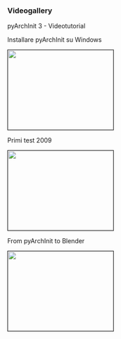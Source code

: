 ### Videogallery

pyArchInit 3 - Videotutorial

Installare pyArchInit su Windows


<a href="http://www.youtube.com/watch?feature=player_embedded&v=pX8aUdbJNJM
" target="_blank"><img src="http://img.youtube.com/vi/pX8aUdbJNJM/0.jpg" 
width="240" height="180" border="1" /></a>


Primi test 2009

<a href="http://www.youtube.com/watch?feature=player_embedded&v=MknxY3Iuu9Q
" target="_blank"><img src="http://img.youtube.com/vi/MknxY3Iuu9Q/0.jpg" 
width="240" height="180" border="1" /></a>


From pyArchInit to Blender

<a href="http://www.youtube.com/watch?feature=player_embedded&v=s8uaLqk9aDY
" target="_blank"><img src="http://img.youtube.com/vi/s8uaLqk9aDY/0.jpg" 
width="240" height="180" border="1" /></a>


